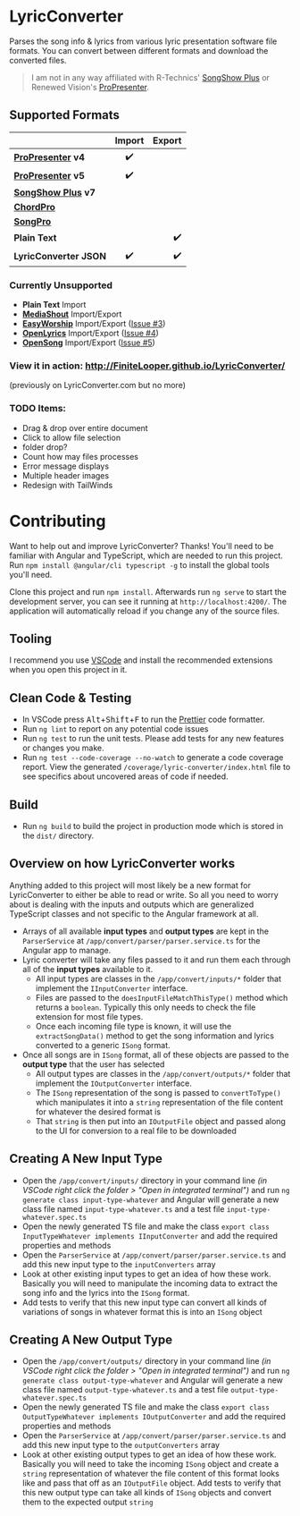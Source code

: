 
# LyricConverter
Parses the song info & lyrics from various lyric presentation software file formats. You can convert between different formats and download the converted files.

> I am not in any way affiliated with R-Technics' [SongShow Plus](http://songshowplus.com/) or Renewed Vision's [ProPresenter](http://www.renewedvision.com/propresenter.php).


## Supported Formats
|                                                                    | Import | Export |
| ------------------------------------------------------------------ |:------:| ------:|
| **[ProPresenter](https://renewedvision.com/propresenter/) v4**     |   ✔️   |        |
| **[ProPresenter](https://renewedvision.com/propresenter/) v5**     |   ✔️   |        |
| **[SongShow Plus](https://www.songshowplus.com/) v7**              |         |       |
| **[ChordPro](https://www.chordpro.org/)**                          |         |       |
| **[SongPro](https://songpro.org/)**                                |         |       |
| **Plain Text**                                                     |         |   ✔️  |
| **LyricConverter JSON**                                            |   ✔️   |    ✔️ |

### Currently Unsupported
* **Plain Text** Import
* **[MediaShout](https://mediashout.com/)** Import/Export
* **[EasyWorship](https://www.easyworship.com/)** Import/Export ([Issue #3](https://github.com/FiniteLooper/LyricConverter/issues/3))
* **[OpenLyrics](https://docs.openlyrics.org/en/latest/)** Import/Export ([Issue #4](https://github.com/FiniteLooper/LyricConverter/issues/4))
* **[OpenSong](http://www.opensong.org/)** Import/Export ([Issue #5](https://github.com/FiniteLooper/LyricConverter/issues/5))


### View it in action: http://FiniteLooper.github.io/LyricConverter/
(previously on LyricConverter.com but no more)


### TODO Items:
* Drag & drop over entire document
* Click to allow file selection
* folder drop?
* Count how may files processes
* Error message displays
* Multiple header images
* Redesign with TailWinds



# Contributing
Want to help out and improve LyricConverter? Thanks!
You'll need to be familiar with Angular and TypeScript, which are needed to run this project.  Run `npm install @angular/cli typescript -g` to install the global tools you'll need.

Clone this project and run `npm install`. Afterwards run `ng serve` to start the development server, you can see it running at `http://localhost:4200/`. The application will automatically reload if you change any of the source files.

## Tooling
I recommend you use [VSCode](https://code.visualstudio.com/) and install the recommended extensions when you open this project in it.

## Clean Code & Testing
* In VSCode press <kbd>Alt</kbd>+<kbd>Shift</kbd>+<kbd>F</kbd> to run the [Prettier](https://marketplace.visualstudio.com/items?itemName=esbenp.prettier-vscode) code formatter.
* Run `ng lint` to report on any potential code issues
* Run `ng test` to run the unit tests. Please add tests for any new features or changes you make.
* Run `ng test --code-coverage --no-watch` to generate a code coverage report.  View the generated `/coverage/lyric-converter/index.html` file to see specifics about uncovered areas of code if needed.

## Build
* Run `ng build` to build the project in production mode which is stored in the `dist/` directory.


## Overview on how LyricConverter works
Anything added to this project will most likely be a new format for LyricConverter to either be able to read or write. So all you need to worry about is dealing with the inputs and outputs which are generalized TypeScript classes and not specific to the Angular framework at all.
* Arrays of all available **input types** and **output types** are kept in the `ParserService` at `/app/convert/parser/parser.service.ts` for the Angular app to manage.
* Lyric converter will take any files passed to it and run them each through all of the **input types** available to it.
  - All input types are classes in the `/app/convert/inputs/*` folder that implement the `IInputConverter` interface.
  - Files are passed to the `doesInputFileMatchThisType()` method which returns a `boolean`. Typically this only needs to check the file extension for most file types.
  - Once each incoming file type is known, it will use the `extractSongData()` method to get the song information and lyrics converted to a generic `ISong` format.
* Once all songs are in `ISong` format, all of these objects are passed to the **output type** that the user has selected
  - All output types are classes in the `/app/convert/outputs/*` folder that implement the `IOutputConverter` interface.
  - The `ISong` representation of the song is passed to `convertToType()` which manipulates it into a `string` representation of the file content for whatever the desired format is
  - That `string` is then put into an `IOutputFile` object and passed along to the UI for conversion to a real file to be downloaded

## Creating A New Input Type
* Open the `/app/convert/inputs/` directory in your command line _(in VSCode right click the folder > "Open in integrated terminal")_ and run `ng generate class input-type-whatever` and Angular will generate a new class file named `input-type-whatever.ts` and a test file `input-type-whatever.spec.ts`
* Open the newly generated TS file and make the class `export class InputTypeWhatever implements IInputConverter` and add the required properties and methods
* Open the `ParserService` at `/app/convert/parser/parser.service.ts` and add this new input type to the `inputConverters` array
* Look at other existing input types to get an idea of how these work. Basically you will need to manipulate the incoming data to extract the song info and the lyrics into the `ISong` format.
* Add tests to verify that this new input type can convert all kinds of variations of songs in whatever format this is into an `ISong` object

## Creating A New Output Type
* Open the `/app/convert/outputs/` directory in your command line _(in VSCode right click the folder > "Open in integrated terminal")_ and run `ng generate class output-type-whatever` and Angular will generate a new class file named `output-type-whatever.ts` and a test file `output-type-whatever.spec.ts`
* Open the newly generated TS file and make the class `export class OutputTypeWhatever implements IOutputConverter` and add the required properties and methods
* Open the `ParserService` at `/app/convert/parser/parser.service.ts` and add this new input type to the `outputConverters` array
* Look at other existing output types to get an idea of how these work. Basically you will need to take the incoming `ISong` object and create a `string` representation of whatever the file content of this format looks like and pass that off as an `IOutputFile` object.
   Add tests to verify that this new output type can take all kinds of `ISong` objects and convert them to the expected output `string`
